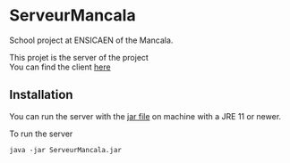 # ServeurMancala

School project at ENSICAEN of the Mancala.  

This projet is the server of the project  
You can find the client [here](https://github.com/quentinfon/ClientMancala)

## Installation 

You can run the server with the [jar file](https://github.com/quentinfon/ServeurMancala/releases/tag/1.0) on machine with a JRE 11 or newer.

To run the server
```
java -jar ServeurMancala.jar
```

